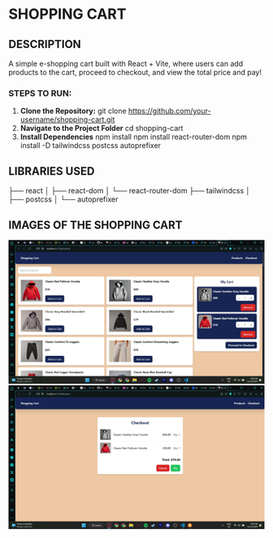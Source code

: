 # SHOPPING CART

## DESCRIPTION
A simple e-shopping cart built with React + Vite, where users can add products to the cart, proceed to checkout, and view the total price and pay!

### STEPS TO RUN:
1. **Clone the Repository:**
    git clone https://github.com/your-username/shopping-cart.git
2. **Navigate to the Project Folder**
    cd shopping-cart
3. **Install Dependencies**
    npm install
    npm install react-router-dom
    npm install -D tailwindcss postcss autoprefixer

## LIBRARIES USED
├── react
│   ├── react-dom
│   └── react-router-dom
├── tailwindcss
│   ├── postcss
│   └── autoprefixer

## IMAGES OF THE SHOPPING CART
![Shopping Cart Image](public/product-page.jpg)
![Shopping Cart Checkout Image](public/checkout-page.jpg)
